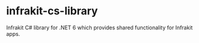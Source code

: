 # infrakit-cs-library
Infrakit C# library for .NET 6 which provides shared functionality for Infrakit apps.
